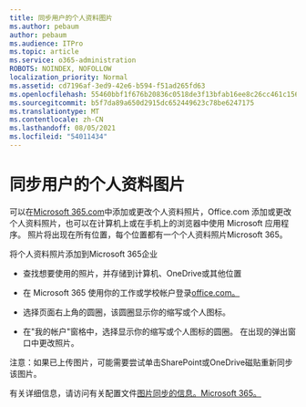 ```yaml
---
title: 同步用户的个人资料图片
ms.author: pebaum
author: pebaum
ms.audience: ITPro
ms.topic: article
ms.service: o365-administration
ROBOTS: NOINDEX, NOFOLLOW
localization_priority: Normal
ms.assetid: cd7196af-3ed9-42e6-b594-f51ad265fd63
ms.openlocfilehash: 55460bbf1f676b20836c0518de3f13bfab16ee8c26cc461c1569ae4f750080ae
ms.sourcegitcommit: b5f7da89a650d2915dc652449623c78be6247175
ms.translationtype: MT
ms.contentlocale: zh-CN
ms.lasthandoff: 08/05/2021
ms.locfileid: "54011434"
---
```

# <a name="sync-a-users-profile-picture"></a>同步用户的个人资料图片

可以在[Microsoft 365.com](https://www.office.com)中添加或更改个人资料照片，Office.com 添加或更改个人资料照片，也可以在计算机上或在手机上的浏览器中使用 Microsoft 应用程序。 照片将出现在所有位置，每个位置都有一个个人资料照片Microsoft 365。

将个人资料照片添加到Microsoft 365企业

- 查找想要使用的照片，并存储到计算机、OneDrive或其他位置

- 在 Microsoft 365 使用你的工作或学校帐户登录[office.com。](https://www.office.com)

- 选择页面右上角的圆圈，该圆圈显示你的缩写或个人图标。

- 在"我的帐户"窗格中，选择显示你的缩写或个人图标的圆圈。 在出现的弹出窗口中更改照片。

注意：如果已上传图片，可能需要尝试单击SharePoint或OneDrive磁贴重新同步该图片。

有关详细信息，请访问有关配置文件[图片同步的信息。Microsoft 365。](https://support.office.com/article/information-about-profile-picture-synchronization-in-office-365-20594d76-d054-4af4-a660-401133e3d48a)
